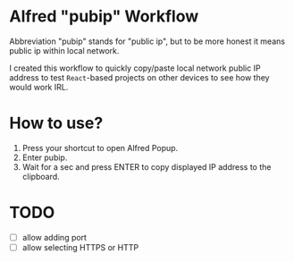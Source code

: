 # Alfred "pubip" Workflow

Abbreviation "pubip" stands for "public ip", but to be more honest it means public ip within local network.

I created this workflow to quickly copy/paste local network public IP address to test `React`-based projects on other devices to see how they would work IRL.

# How to use?

1. Press your shortcut to open Alfred Popup.
2. Enter pubip.
3. Wait for a sec and press ENTER to copy displayed IP address to the clipboard.

# TODO
- [ ] allow adding port
- [ ] allow selecting HTTPS or HTTP
